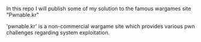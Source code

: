 In this repo I will publish some of my solution to the famous wargames site "Pwnable.kr"

'pwnable.kr' is a non-commercial wargame site which provides various pwn challenges regarding system exploitation. 
